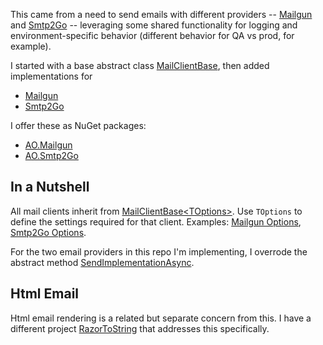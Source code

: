 This came from a need to send emails with different providers -- [Mailgun](https://www.mailgun.com/) and [Smtp2Go](https://www.smtp2go.com/) -- leveraging some shared  functionality for logging and environment-specific behavior (different behavior for QA vs prod, for example).

I started with a base abstract class [MailClientBase](https://github.com/adamfoneil/MailClient/blob/master/MailClientBase/MailClientBase.cs), then added implementations for 

- [Mailgun](https://github.com/adamfoneil/MailClient/blob/master/MailgunClient/MailgunClient.cs)
- [Smtp2Go](https://github.com/adamfoneil/MailClient/blob/master/Smtp2GoClient/Smtp2GoClient.cs)

I offer these as NuGet packages:
- [AO.Mailgun](https://www.nuget.org/packages/AO.Mailgun)
- [AO.Smtp2Go](https://www.nuget.org/packages/AO.Smtp2Go)

## In a Nutshell
All mail clients inherit from [MailClientBase\<TOptions\>](https://github.com/adamfoneil/MailClient/blob/master/MailClientBase/MailClientBase.cs#L7). Use `TOptions` to define the settings required for that client. Examples: [Mailgun Options](https://github.com/adamfoneil/MailClient/blob/master/MailgunClient/Models/Options.cs), [Smtp2Go Options](https://github.com/adamfoneil/MailClient/blob/master/Smtp2GoClient/Models/Options.cs).

For the two email providers in this repo I'm implementing, I overrode the abstract method [SendImplementationAsync](https://github.com/adamfoneil/MailClient/blob/master/MailClientBase/MailClientBase.cs#L54).

## Html Email
Html email rendering is a related but separate concern from this. I have a different project [RazorToString](https://github.com/adamfoneil/RazorToString) that addresses this specifically.
